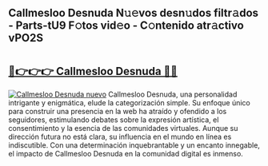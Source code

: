 ## Callmesloo Desnuda N𝚞𝚎vos desn𝚞dos filtr𝚊dos - Parts-tU9 F𝚘tos vid𝚎o - C𝚘ntenido atr𝚊ctivo vPO2S

# <h2><a href="http://mb4qtw.tromn.icu/?c=Callmesloo+Desnuda">🔗👉👉👉 Callmesloo Desnuda 🔗🔗</a></h2>

[![Callmesloo Desnuda nuevo](https://i.imgur.com/pEAQMta.gif)](http://mb4qtw.tromn.icu/?c=Callmesloo+Desnuda)
Callmesloo Desnuda, una personalidad intrigante y enigmática, elude la categorización simple. Su enfoque único para construir una presencia en la web ha atraído y ofendido a los seguidores, estimulando debates sobre la expresión artística, el consentimiento y la esencia de las comunidades virtuales. Aunque su dirección futura no está clara, su influencia en el mundo en línea es indiscutible. Con una determinación inquebrantable y un encanto innegable, el impacto de Callmesloo Desnuda en la comunidad digital es inmenso.
